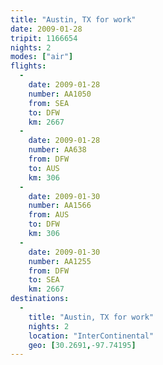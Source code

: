 ```yaml
---
title: "Austin, TX for work"
date: 2009-01-28
tripit: 1166654
nights: 2
modes: ["air"]
flights:
  -
    date: 2009-01-28
    number: AA1050
    from: SEA
    to: DFW
    km: 2667
  -
    date: 2009-01-28
    number: AA638
    from: DFW
    to: AUS
    km: 306
  -
    date: 2009-01-30
    number: AA1566
    from: AUS
    to: DFW
    km: 306
  -
    date: 2009-01-30
    number: AA1255
    from: DFW
    to: SEA
    km: 2667
destinations:
  -
    title: "Austin, TX for work"
    nights: 2
    location: "InterContinental"
    geo: [30.2691,-97.74195]
---
```



